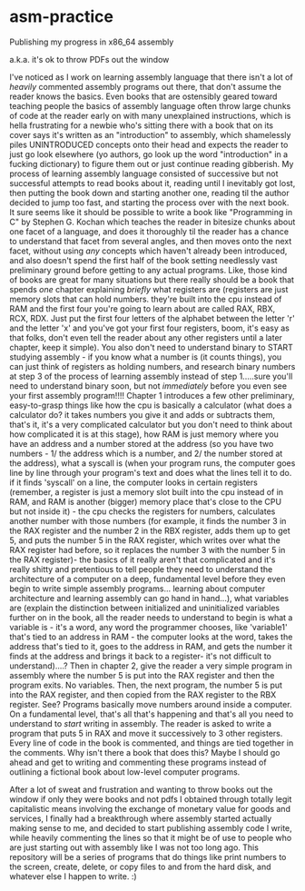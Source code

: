 # asm-practice
Publishing my progress in x86_64 assembly

a.k.a. it's ok to throw PDFs out the window

I've noticed as I work on learning assembly language that there isn't a lot of *heavily* commented assembly programs out there, that don't assume the reader knows the basics. Even books that are ostensibly geared toward teaching people the basics of assembly language often throw large chunks of code at the reader early on with many unexplained instructions, which is hella frustrating for a newbie who's sitting there with a book that on its cover says it's written as an "introduction" to assembly, which shamelessly piles UNINTRODUCED concepts onto their head and expects the reader to just go look elsewhere (yo authors, go look up the word "introduction" in a fucking dictionary) to figure them out or just continue reading gibberish. My process of learning assembly language consisted of successive but not successful attempts to read books about it, reading until I inevitably got lost, then putting the book down and starting another one, reading til the author decided to jump too fast, and starting the process over with the next book. It sure seems like it should be possible to write a book like "Programming in C" by Stephen G. Kochan which teaches the reader in bitesize chunks about one facet of a language, and does it thoroughly til the reader has a chance to understand that facet from several angles, and then moves onto the next facet, without using *any* concepts which haven't already been introduced, and also doesn't spend the first half of the book setting needlessly vast preliminary ground before getting to any actual programs. Like, those kind of books are great for many situations but there really should be a book that spends *one* chapter explaining *briefly* what registers are (registers are just memory slots that can hold numbers. they're built into the cpu instead of RAM and the first four you're going to learn about are called RAX, RBX, RCX, RDX. Just put the first four letters of the alphabet between the letter 'r' and the letter 'x' and you've got your first four registers, boom, it's easy as that folks, don't even tell the reader about any other registers until a later chapter, keep it simple). You also don't need to understand binary to START studying assembly - if you know what a number is (it counts things), you  can just think of registers as holding numbers, and research binary numbers at step 3 of the process of learning assembly instead of step 1.....sure you'll need to understand binary soon, but not *immediately* before you even see your first assembly program!!!! Chapter 1 introduces a few other preliminary, easy-to-grasp things like how the cpu is basically a calculator (what does a calculator do? it takes numbers you give it and adds or subtracts them, that's it, it's a very complicated calculator but you don't need to think about how complicated it is at this stage), how RAM is just memory where you have an address and a number stored at the address (so you have two numbers - 1/ the address which is a number, and 2/ the number stored at the address), what a syscall is (when your program runs, the computer goes line by line through your program's text and does what the lines tell it to do. if it finds 'syscall' on a line, the computer looks in certain registers (remember, a register is just a memory slot built into the cpu instead of in RAM, and RAM is another (bigger) memory place that's close to the CPU but not inside it) - the cpu checks the registers for numbers, calculates another number with those numbers (for example, it finds the number 3 in the RAX register and the number 2 in the RBX register, adds them up to get 5, and puts the number 5 in the RAX register, which writes over what the RAX register had before, so it replaces the number 3 with the number 5 in the RAX register)- the basics of it really aren't that complicated and it's really shitty and pretentious to tell people they need to understand the architecture of a computer on a deep, fundamental level before they even begin to write simple assembly programs... learning about computer architecture and learning assembly can go hand in hand...), what variables are (explain the distinction between initialized and uninitialized variables further on in the book, all the reader needs to understand to begin is what a variable is - it's a word, any word the programmer chooses, like 'variable1' that's tied to an address in RAM - the computer looks at the word, takes the address that's tied to it, goes to the address in RAM, and gets the number it finds at the address and brings it back to a register- it's not difficult to understand)....? Then in chapter 2, give the reader a very simple program in assembly where the number 5 is put into the RAX register and then the program exits. No variables. Then, the next program, the number 5 is put into the RAX register, and then copied from the RAX register to the RBX register. See? Programs basically move numbers around inside a computer. On a fundamental level, that's all that's happening and that's all you need to understand to *start* writing in assembly. The reader is asked to write a program that puts 5 in RAX and move it successively to 3 other registers. Every line of code in the book is commented, and things are tied together in the comments. Why isn't there a book that does this? Maybe I should go ahead and get to writing and commenting these programs instead of outlining a fictional book about low-level computer programs. 

After a lot of sweat and frustration and wanting to throw books out the window if only they were books and not pdfs I obtained through totally legit capitalistic means involving the exchange of monetary value for goods and services, I finally had a breakthrough where assembly started actually making sense to me, and decided to start publishing assembly code I write, while heavily commenting the lines so that it might be of use to people who are just starting out with assembly like I was not too long ago. This repository will be a series of programs that do things like print numbers to the screen, create, delete, or copy files to and from the hard disk, and whatever else I happen to write. :)
